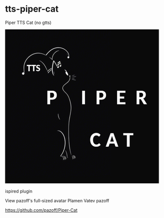 # tts-piper-cat
Piper TTS Cat (no gtts)

![tts-piper-cat](./tts-piper-cat.png)




ispired plugin

View pazoff's full-sized avatar
Plamen Vatev pazoff

https://github.com/pazoff/Piper-Cat
